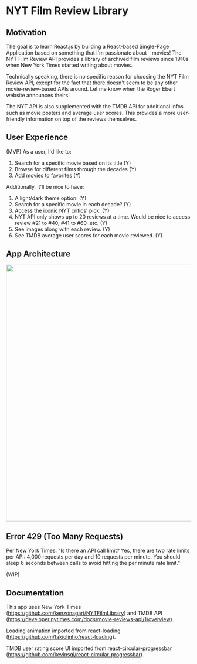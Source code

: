 # NYT Film Review Library

## Motivation

The goal is to learn React.js by building a React-based Single-Page Application based on something that I'm passionate about - movies! The NYT Film Review API provides a library of archived film reviews since 1910s when New York Times started writing about movies. 

Technically speaking, there is no specific reason for choosing the NYT Film Review API, except for the fact that there doesn't seem to be any other movie-review-based APIs around. Let me know when the Roger Ebert website announces theirs!

The NYT API is also supplemented with the TMDB API for additional infos such as movie posters and average user scores. This provides a more user-friendly information on top of the reviews themselves. 

## User Experience

(MVP) As a user, I'd like to:

1. Search for a specific movie based on its title (Y)
2. Browse for different films through the decades (Y)
3. Add movies to favorites (Y)

Additionally, it'll be nice to have:

1. A light/dark theme option. (Y)
2. Search for a specific movie in each decade? (Y)
3. Access the iconic NYT critics' pick. (Y)
4. NYT API only shows up to 20 reviews at a time. Would be nice to access review #21 to #40, #41 to #60 .etc. (Y)
5. See images along with each review. (Y)
6. See TMDB average user scores for each movie reviewed. (Y)

## App Architecture

<img src="https://i.imgur.com/PDcDVab.png" width="700">

## Error 429 (Too Many Requests)

Per New York Times: "Is there an API call limit? Yes, there are two rate limits per API: 4,000 requests per day and 10 requests per minute. You should sleep 6 seconds between calls to avoid hitting the per minute rate limit."

(WIP)

## Documentation

This app uses New York Times (https://github.com/kenzonagari/NYTFilmLibrary) and TMDB API (https://developer.nytimes.com/docs/movie-reviews-api/1/overview).

Loading animation imported from react-loading (https://github.com/fakiolinho/react-loading).

TMDB user rating score UI imported from react-circular-progressbar (https://github.com/kevinsqi/react-circular-progressbar).
